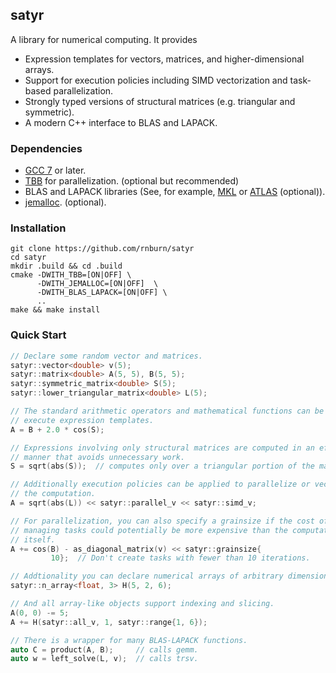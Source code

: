 satyr
-----
A library for numerical computing. It provides
* Expression templates for vectors, matrices, and higher-dimensional arrays.
* Support for execution policies including SIMD vectorization and task-based
parallelization.
* Strongly typed versions of structural matrices (e.g. triangular and
symmetric).
* A modern C++ interface to BLAS and LAPACK.

### Dependencies
* [GCC 7](https://gcc.gnu.org/) or later.
* [TBB](https://www.threadingbuildingblocks.org/) for parallelization.
  (optional but recommended)
* BLAS and LAPACK libraries (See, for example,
  [MKL](https://software.intel.com/en-us/mkl) or
  [ATLAS](http://math-atlas.sourceforge.net/) (optional)).
* [jemalloc](http://jemalloc.net/). (optional).

### Installation
```
git clone https://github.com/rnburn/satyr
cd satyr
mkdir .build && cd .build
cmake -DWITH_TBB=[ON|OFF] \
      -DWITH_JEMALLOC=[ON|OFF]  \
      -DWITH_BLAS_LAPACK=[ON|OFF] \
      ..
make && make install
```

### Quick Start
```cpp
// Declare some random vector and matrices.
satyr::vector<double> v(5);
satyr::matrix<double> A(5, 5), B(5, 5);
satyr::symmetric_matrix<double> S(5);
satyr::lower_triangular_matrix<double> L(5);

// The standard arithmetic operators and mathematical functions can be used to
// execute expression templates.
A = B + 2.0 * cos(S);

// Expressions involving only structural matrices are computed in an efficient
// manner that avoids unnecessary work.
S = sqrt(abs(S));  // computes only over a triangular portion of the matrix.

// Additionally execution policies can be applied to parallelize or vectorize
// the computation.
A = sqrt(abs(L)) << satyr::parallel_v << satyr::simd_v;

// For parallelization, you can also specify a grainsize if the cost of
// managing tasks could potentially be more expensive than the computation
// itself.
A += cos(B) - as_diagonal_matrix(v) << satyr::grainsize{
         10};  // Don't create tasks with fewer than 10 iterations.

// Addtionality you can declare numerical arrays of arbitrary dimension.
satyr::n_array<float, 3> H(5, 2, 6);

// And all array-like objects support indexing and slicing.
A(0, 0) -= 5;
A += H(satyr::all_v, 1, satyr::range{1, 6});

// There is a wrapper for many BLAS-LAPACK functions.
auto C = product(A, B);     // calls gemm.
auto w = left_solve(L, v);  // calls trsv.
```
